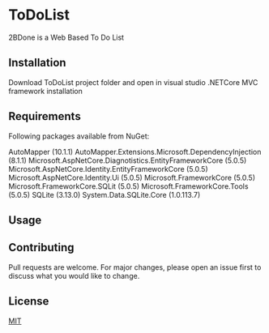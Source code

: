 # ToDoList

2BDone is a Web Based To Do List

## Installation

Download ToDoList project folder and open in visual studio .NETCore MVC framework installation

## Requirements
Following packages available from NuGet:

AutoMapper (10.1.1)
AutoMapper.Extensions.Microsoft.DependencyInjection (8.1.1)
Microsoft.AspNetCore.Diagnotistics.EntityFrameworkCore (5.0.5)
Microsoft.AspNetCore.Identity.EntityFrameworkCore (5.0.5)
Microsoft.AspNetCore.Identity.Ui (5.0.5)
Microsoft.FrameworkCore (5.0.5)
Microsoft.FrameworkCore.SQLit (5.0.5)
Microsoft.FrameworkCore.Tools (5.0.5)
SQLite (3.13.0)
System.Data.SQLite.Core (1.0.113.7)

## Usage



## Contributing
Pull requests are welcome. For major changes, please open an issue first to discuss what you would like to change.


## License
[MIT](https://choosealicense.com/licenses/mit/)
